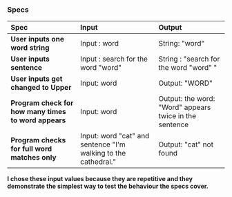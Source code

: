 ### Specs
| Spec | Input | Output |
| :-------------     | :------------- | :------------- |
| **User inputs one word string** | Input : word | String: "word" |
| **User inputs sentence** | Input : search for the word "word" | String : "search for the word "word" "|
| **User inputs get changed to Upper** | Input: word | Output: "WORD" |
| **Program check for how many times to word appears** | Input: word | Output: the word: "Word" appears twice  in the sentence |
| **Program checks for full word matches only** | Input: word "cat" and sentence "I'm walking to the cathedral."| Output: "cat" not found|

**I chose these input values because they are repetitive and they demonstrate the simplest way to test the behaviour the specs cover.**